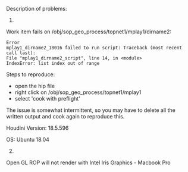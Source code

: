 Description of problems:

1.  

Work item fails on /obj/sop_geo_process/topnet1/mplay1/dirname2:
```
Error 
mplay1_dirname2_18016 failed to run script: Traceback (most recent call last):
File "mplay1_dirname2_script", line 14, in <module>
IndexError: list index out of range
```

Steps to reproduce:

- open the hip file 
- right click on /obj/sop_geo_process/topnet1/mplay1
- select 'cook with preflight'

The issue is somewhat intermittent, so you may have to delete all the written output and cook again to reproduce this.

Houdini Version:
18.5.596

OS:
Ubuntu 18.04

2.  

Open GL ROP will not render with Intel Iris Graphics - Macbook Pro